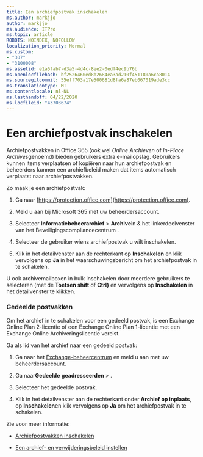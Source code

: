 ```yaml
---
title: Een archiefpostvak inschakelen
ms.author: markjjo
author: markjjo
ms.audience: ITPro
ms.topic: article
ROBOTS: NOINDEX, NOFOLLOW
localization_priority: Normal
ms.custom:
- "307"
- "3100008"
ms.assetid: e1a5fab7-d3a5-4d4c-8ee2-0edf4ec9b76b
ms.openlocfilehash: bf2526460ed8b2684ea3ad210f451180a6ca8014
ms.sourcegitcommit: 55eff703a17e500681d8fa6a87eb067019ade3cc
ms.translationtype: MT
ms.contentlocale: nl-NL
ms.lasthandoff: 04/22/2020
ms.locfileid: "43703674"
---
```

# <a name="enable-an-archive-mailbox"></a>Een archiefpostvak inschakelen

Archiefpostvakken in Office 365 (ook wel *Online Archieven* of *In-Place Archives*genoemd) bieden gebruikers extra e-mailopslag. Gebruikers kunnen items verplaatsen of kopiëren naar hun archiefpostvak en beheerders kunnen een archiefbeleid maken dat items automatisch verplaatst naar archiefpostvakken.
  
Zo maak je een archiefpostvak:
  
1. Ga naar [https://protection.office.com](https://protection.office.com).

2. Meld u aan bij Microsoft 365 met uw beheerdersaccount.

3. Selecteer **Informatiebeheerarchief** \> **Archive**in &amp; het linkerdeelvenster van het Beveiligingscompliancecentrum .

4. Selecteer de gebruiker wiens archiefpostvak u wilt inschakelen.

5. Klik in het detailvenster aan de rechterkant op **Inschakelen** en klik vervolgens op **Ja** in het waarschuwingsbericht om het archiefpostvak in te schakelen.

U ook archivemailboxen in bulk inschakelen door meerdere gebruikers te selecteren (met de **Toetsen shift** of **Ctrl)** en vervolgens op **Inschakelen** in het detailvenster te klikken.
  
### <a name="shared-mailboxes"></a>Gedeelde postvakken

Om het archief in te schakelen voor een gedeeld postvak, is een Exchange Online Plan 2-licentie of een Exchange Online Plan 1-licentie met een Exchange Online Archiveringslicentie vereist.  

Ga als lid van het archief naar een gedeeld postvak:

1. Ga naar het [Exchange-beheercentrum](https://outlook.office365.com/ecp) en meld u aan met uw beheerdersaccount.

2. Ga naar**Gedeelde** **geadresseerden** > .

3. Selecteer het gedeelde postvak.

4. Klik in het detailvenster aan de rechterkant onder **Archief op inplaats**, op **Inschakelen**en klik vervolgens op **Ja** om het archiefpostvak in te schakelen.

Zie voor meer informatie:
  
- [Archiefpostvakken inschakelen](https://docs.microsoft.com/office365/securitycompliance/enable-archive-mailboxes)

- [Een archief- en verwijderingsbeleid instellen](https://docs.microsoft.com//office365/securitycompliance/set-up-an-archive-and-deletion-policy-for-mailboxes)
